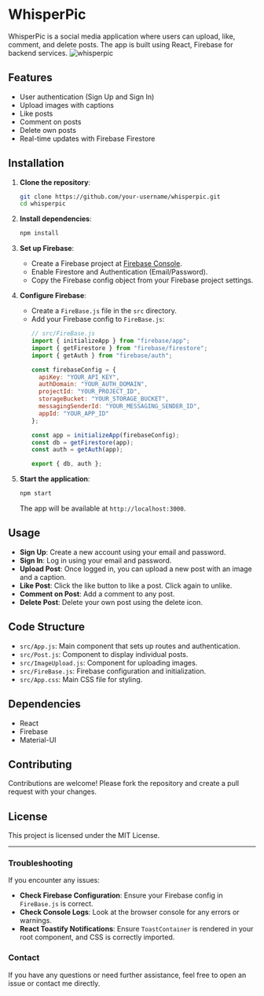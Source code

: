 # WhisperPic
WhisperPic is a social media application where users can upload, like, comment, and delete posts. The app is built using React, Firebase for backend services.
![whisperpic](https://github.com/user-attachments/assets/d46fdd3e-cf64-4846-a370-f26ae7097a42)

## Features

- User authentication (Sign Up and Sign In)
- Upload images with captions
- Like posts
- Comment on posts
- Delete own posts
- Real-time updates with Firebase Firestore

## Installation

1. **Clone the repository**:
   ```bash
   git clone https://github.com/your-username/whisperpic.git
   cd whisperpic
   ```

2. **Install dependencies**:
   ```bash
   npm install
   ```

3. **Set up Firebase**:
   - Create a Firebase project at [Firebase Console](https://console.firebase.google.com/).
   - Enable Firestore and Authentication (Email/Password).
   - Copy the Firebase config object from your Firebase project settings.

4. **Configure Firebase**:
   - Create a `FireBase.js` file in the `src` directory.
   - Add your Firebase config to `FireBase.js`:
     ```javascript
     // src/FireBase.js
     import { initializeApp } from "firebase/app";
     import { getFirestore } from "firebase/firestore";
     import { getAuth } from "firebase/auth";

     const firebaseConfig = {
       apiKey: "YOUR_API_KEY",
       authDomain: "YOUR_AUTH_DOMAIN",
       projectId: "YOUR_PROJECT_ID",
       storageBucket: "YOUR_STORAGE_BUCKET",
       messagingSenderId: "YOUR_MESSAGING_SENDER_ID",
       appId: "YOUR_APP_ID"
     };

     const app = initializeApp(firebaseConfig);
     const db = getFirestore(app);
     const auth = getAuth(app);

     export { db, auth };
     ```

5. **Start the application**:
   ```bash
   npm start
   ```

   The app will be available at `http://localhost:3000`.

## Usage

- **Sign Up**: Create a new account using your email and password.
- **Sign In**: Log in using your email and password.
- **Upload Post**: Once logged in, you can upload a new post with an image and a caption.
- **Like Post**: Click the like button to like a post. Click again to unlike.
- **Comment on Post**: Add a comment to any post.
- **Delete Post**: Delete your own post using the delete icon.

## Code Structure

- `src/App.js`: Main component that sets up routes and authentication.
- `src/Post.js`: Component to display individual posts.
- `src/ImageUpload.js`: Component for uploading images.
- `src/FireBase.js`: Firebase configuration and initialization.
- `src/App.css`: Main CSS file for styling.

## Dependencies

- React
- Firebase
- Material-UI

## Contributing

Contributions are welcome! Please fork the repository and create a pull request with your changes.

## License

This project is licensed under the MIT License.

---

### Troubleshooting

If you encounter any issues:

- **Check Firebase Configuration**: Ensure your Firebase config in `FireBase.js` is correct.
- **Check Console Logs**: Look at the browser console for any errors or warnings.
- **React Toastify Notifications**: Ensure `ToastContainer` is rendered in your root component, and CSS is correctly imported.

### Contact
If you have any questions or need further assistance, feel free to open an issue or contact me directly.
